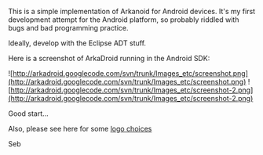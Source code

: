 This is a simple implementation of Arkanoid for Android devices. It's my first development attempt for the Android platform, so probably riddled with bugs and bad programming practice.

Ideally, develop with the Eclipse ADT stuff.

Here is a screenshot of ArkaDroid running in the Android SDK:

![http://arkadroid.googlecode.com/svn/trunk/Images_etc/screenshot.png](http://arkadroid.googlecode.com/svn/trunk/Images_etc/screenshot.png)
![http://arkadroid.googlecode.com/svn/trunk/Images_etc/screenshot-2.png](http://arkadroid.googlecode.com/svn/trunk/Images_etc/screenshot-2.png)

Good start...

Also, please see here for some [logo choices](https://code.google.com/p/arkadroid/wiki/logochoices)

Seb